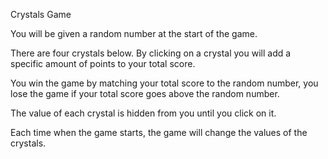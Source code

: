 Crystals Game

You will be given a random number at the start of the game.

There are four crystals below. By clicking on a crystal you will add a specific amount of points to your total score.

You win the game by matching your total score to the random number, you lose the game if your total score goes above the random number. 

The value of each crystal is hidden from you until you click on it. 

Each time when the game starts, the game will change the values of the crystals.
